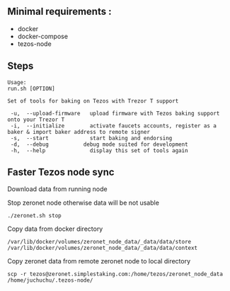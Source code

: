 ## Minimal requirements : 

* docker 
* docker-compose 
* tezos-node  

## Steps


```
Usage:
run.sh [OPTION]

Set of tools for baking on Tezos with Trezor T support

 -u,  --upload-firmware   upload firmware with Tezos baking support onto your Trezor T
 -i,  --initialize        activate faucets accounts, register as a baker & import baker address to remote signer
 -s,  --start             start baking and endorsing
 -d,  --debug           debug mode suited for development
 -h,  --help              display this set of tools again
```


## Faster Tezos node sync

Download data from running node

Stop zeronet node otherwise data will be not usable

```
./zeronet.sh stop
```

Copy data from docker directory



```
/var/lib/docker/volumes/zeronet_node_data/_data/data/store
/var/lib/docker/volumes/zeronet_node_data/_data/data/context
```


Copy zeronet data from remote zeronet node to local directory
```
scp -r tezos@zeronet.simplestaking.com:/home/tezos/zeronet_node_data /home/juchuchu/.tezos-node/
```
